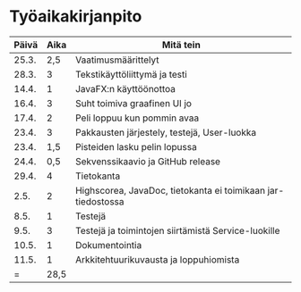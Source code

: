 # Työaikakirjanpito

| Päivä | Aika | Mitä tein |
|-------|------|-----------|
| 25.3. | 2,5  | Vaatimusmäärittelyt |
| 28.3. | 3    | Tekstikäyttöliittymä ja testi |
| 14.4. | 1	   | JavaFX:n käyttöönottoa |
| 16.4. | 3    | Suht toimiva graafinen UI jo |
| 17.4. | 2    | Peli loppuu kun pommin avaa |
| 23.4. | 3	   | Pakkausten järjestely, testejä, User-luokka |
| 23.4. | 1,5  | Pisteiden lasku pelin lopussa |
| 24.4. | 0,5  | Sekvenssikaavio ja GitHub release |
| 29.4. | 4    | Tietokanta |
| 2.5.	| 2    | Highscorea, JavaDoc, tietokanta ei toimikaan jar-tiedostossa |
| 8.5.  | 1    | Testejä   |
| 9.5.  | 3    | Testejä ja toimintojen siirtämistä Service-luokille |
| 10.5. | 1    | Dokumentointia |
| 11.5. | 1    | Arkkitehtuurikuvausta ja loppuhiomista |
|    =	| 28,5 |		   |